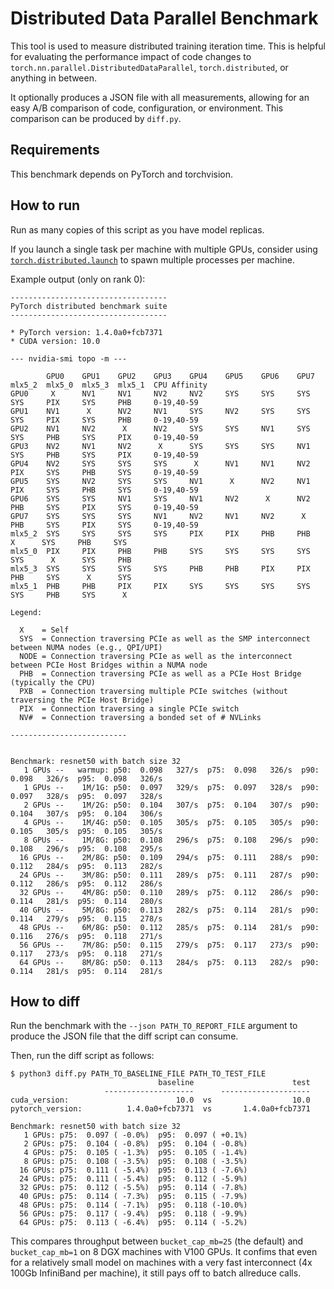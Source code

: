 # Distributed Data Parallel Benchmark

This tool is used to measure distributed training iteration time. This
is helpful for evaluating the performance impact of code changes to
`torch.nn.parallel.DistributedDataParallel`, `torch.distributed`, or
anything in between.

It optionally produces a JSON file with all measurements, allowing for
an easy A/B comparison of code, configuration, or environment. This
comparison can be produced by `diff.py`.

## Requirements

This benchmark depends on PyTorch and torchvision.

## How to run

Run as many copies of this script as you have model replicas.

If you launch a single task per machine with multiple GPUs, consider
using [`torch.distributed.launch`][launch] to spawn multiple processes
per machine.

[launch]: https://pytorch.org/docs/stable/distributed.html#launch-utility

Example output (only on rank 0):

```
-----------------------------------
PyTorch distributed benchmark suite
-----------------------------------

* PyTorch version: 1.4.0a0+fcb7371
* CUDA version: 10.0

--- nvidia-smi topo -m ---

        GPU0    GPU1    GPU2    GPU3    GPU4    GPU5    GPU6    GPU7    mlx5_2  mlx5_0  mlx5_3  mlx5_1  CPU Affinity
GPU0     X      NV1     NV1     NV2     NV2     SYS     SYS     SYS     SYS     PIX     SYS     PHB     0-19,40-59
GPU1    NV1      X      NV2     NV1     SYS     NV2     SYS     SYS     SYS     PIX     SYS     PHB     0-19,40-59
GPU2    NV1     NV2      X      NV2     SYS     SYS     NV1     SYS     SYS     PHB     SYS     PIX     0-19,40-59
GPU3    NV2     NV1     NV2      X      SYS     SYS     SYS     NV1     SYS     PHB     SYS     PIX     0-19,40-59
GPU4    NV2     SYS     SYS     SYS      X      NV1     NV1     NV2     PIX     SYS     PHB     SYS     0-19,40-59
GPU5    SYS     NV2     SYS     SYS     NV1      X      NV2     NV1     PIX     SYS     PHB     SYS     0-19,40-59
GPU6    SYS     SYS     NV1     SYS     NV1     NV2      X      NV2     PHB     SYS     PIX     SYS     0-19,40-59
GPU7    SYS     SYS     SYS     NV1     NV2     NV1     NV2      X      PHB     SYS     PIX     SYS     0-19,40-59
mlx5_2  SYS     SYS     SYS     SYS     PIX     PIX     PHB     PHB      X      SYS     PHB     SYS
mlx5_0  PIX     PIX     PHB     PHB     SYS     SYS     SYS     SYS     SYS      X      SYS     PHB
mlx5_3  SYS     SYS     SYS     SYS     PHB     PHB     PIX     PIX     PHB     SYS      X      SYS
mlx5_1  PHB     PHB     PIX     PIX     SYS     SYS     SYS     SYS     SYS     PHB     SYS      X

Legend:

  X    = Self
  SYS  = Connection traversing PCIe as well as the SMP interconnect between NUMA nodes (e.g., QPI/UPI)
  NODE = Connection traversing PCIe as well as the interconnect between PCIe Host Bridges within a NUMA node
  PHB  = Connection traversing PCIe as well as a PCIe Host Bridge (typically the CPU)
  PXB  = Connection traversing multiple PCIe switches (without traversing the PCIe Host Bridge)
  PIX  = Connection traversing a single PCIe switch
  NV#  = Connection traversing a bonded set of # NVLinks

--------------------------


Benchmark: resnet50 with batch size 32
   1 GPUs --   warmup: p50:  0.098   327/s  p75:  0.098   326/s  p90:  0.098   326/s  p95:  0.098   326/s
   1 GPUs --    1M/1G: p50:  0.097   329/s  p75:  0.097   328/s  p90:  0.097   328/s  p95:  0.097   328/s
   2 GPUs --    1M/2G: p50:  0.104   307/s  p75:  0.104   307/s  p90:  0.104   307/s  p95:  0.104   306/s
   4 GPUs --    1M/4G: p50:  0.105   305/s  p75:  0.105   305/s  p90:  0.105   305/s  p95:  0.105   305/s
   8 GPUs --    1M/8G: p50:  0.108   296/s  p75:  0.108   296/s  p90:  0.108   296/s  p95:  0.108   295/s
  16 GPUs --    2M/8G: p50:  0.109   294/s  p75:  0.111   288/s  p90:  0.112   284/s  p95:  0.113   282/s
  24 GPUs --    3M/8G: p50:  0.111   289/s  p75:  0.111   287/s  p90:  0.112   286/s  p95:  0.112   286/s
  32 GPUs --    4M/8G: p50:  0.110   289/s  p75:  0.112   286/s  p90:  0.114   281/s  p95:  0.114   280/s
  40 GPUs --    5M/8G: p50:  0.113   282/s  p75:  0.114   281/s  p90:  0.114   279/s  p95:  0.115   278/s
  48 GPUs --    6M/8G: p50:  0.112   285/s  p75:  0.114   281/s  p90:  0.116   276/s  p95:  0.118   271/s
  56 GPUs --    7M/8G: p50:  0.115   279/s  p75:  0.117   273/s  p90:  0.117   273/s  p95:  0.118   271/s
  64 GPUs --    8M/8G: p50:  0.113   284/s  p75:  0.113   282/s  p90:  0.114   281/s  p95:  0.114   281/s
```

## How to diff

Run the benchmark with the `--json PATH_TO_REPORT_FILE` argument to
produce the JSON file that the diff script can consume.

Then, run the diff script as follows:

```
$ python3 diff.py PATH_TO_BASELINE_FILE PATH_TO_TEST_FILE
                                 baseline                      test
                     --------------------      --------------------
cuda_version:                        10.0  vs                  10.0
pytorch_version:          1.4.0a0+fcb7371  vs       1.4.0a0+fcb7371

Benchmark: resnet50 with batch size 32
   1 GPUs: p75:  0.097 ( -0.0%)  p95:  0.097 ( +0.1%)
   2 GPUs: p75:  0.104 ( -0.8%)  p95:  0.104 ( -0.8%)
   4 GPUs: p75:  0.105 ( -1.3%)  p95:  0.105 ( -1.4%)
   8 GPUs: p75:  0.108 ( -3.5%)  p95:  0.108 ( -3.5%)
  16 GPUs: p75:  0.111 ( -5.4%)  p95:  0.113 ( -7.6%)
  24 GPUs: p75:  0.111 ( -5.4%)  p95:  0.112 ( -5.9%)
  32 GPUs: p75:  0.112 ( -5.5%)  p95:  0.114 ( -7.8%)
  40 GPUs: p75:  0.114 ( -7.3%)  p95:  0.115 ( -7.9%)
  48 GPUs: p75:  0.114 ( -7.1%)  p95:  0.118 (-10.0%)
  56 GPUs: p75:  0.117 ( -9.4%)  p95:  0.118 ( -9.9%)
  64 GPUs: p75:  0.113 ( -6.4%)  p95:  0.114 ( -5.2%)
```

This compares throughput between `bucket_cap_mb=25` (the default) and
`bucket_cap_mb=1` on 8 DGX machines with V100 GPUs. It confims that
even for a relatively small model on machines with a very fast
interconnect (4x 100Gb InfiniBand per machine), it still pays off to
batch allreduce calls.
